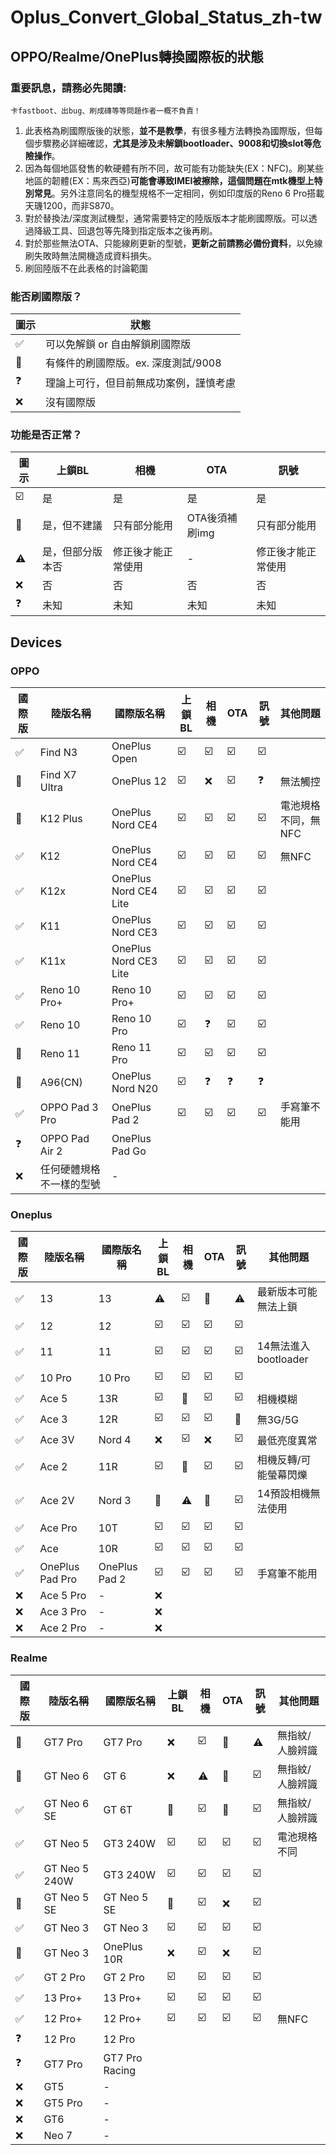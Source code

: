 # Oplus_Convert_Global_Status_zh-tw
## OPPO/Realme/OnePlus轉換國際板的狀態
### 重要訊息，請務必先閱讀:

```
卡fastboot、出bug、刷成磚等等問題作者一概不負責！
```

1. 此表格為刷國際版後的狀態，**並不是教學**，有很多種方法轉換為國際版，但每個步驟務必詳細確認，**尤其是涉及未解鎖bootloader、9008和切換slot等危險操作**。
2. 因為每個地區發售的軟硬體有所不同，故可能有功能缺失(EX：NFC)。刷某些地區的韌體(EX：馬來西亞)**可能會導致IMEI被擦除，這個問題在mtk機型上特別常見**。另外注意同名的機型規格不一定相同，例如印度版的Reno 6 Pro搭載天璣1200，而非S870。
3. 對於替換法/深度測試機型，通常需要特定的陸版版本才能刷國際版。可以透過降級工具、回退包等先降到指定版本之後再刷。
4. 對於那些無法OTA、只能線刷更新的型號，**更新之前請務必備份資料**，以免線刷失敗時無法開機造成資料損失。 
5. 刷回陸版不在此表格的討論範圍


### 能否刷國際版？
| 圖示 | 狀態 |
| --- | --- |
| ✅ | 可以免解鎖 or 自由解鎖刷國際版 |
| 🔼 | 有條件的刷國際版。ex. 深度測試/9008 |
| ❓ | 理論上可行，但目前無成功案例，謹慎考慮 |
| ❌ | 沒有國際版 |

### 功能是否正常？
| 圖示 | 上鎖BL | 相機 | OTA | 訊號 |
| --- | --------- | --- | --- | --- |
| ☑️ | 是 | 是 | 是 | 是 |
| 💬 | 是，但不建議 | 只有部分能用 | OTA後須補刷img | 只有部分能用 |
| ⚠️ | 是，但部分版本否 | 修正後才能正常使用 | - | 修正後才能正常使用 |
| ❌ | 否 | 否 | 否 | 否 |
| ❓ | 未知 | 未知 | 未知 | 未知 |

## Devices
### OPPO
| 國際版 | 陸版名稱 | 國際版名稱 | 上鎖BL | 相機 | OTA | 訊號 | 其他問題 |
| - | - | - | - | - | - | - | - |
|✅|Find N3|OnePlus Open|☑️|☑️|☑️|☑️|
|🔼|Find X7 Ultra|OnePlus 12|☑️|❌|☑️|❓|無法觸控|
|🔼|K12 Plus|OnePlus Nord CE4|☑️|☑️|☑️|☑️|電池規格不同，無NFC|
|✅|K12|OnePlus Nord CE4|☑️|☑️|☑️|☑️|無NFC|
|✅|K12x|OnePlus Nord CE4 Lite|☑️|☑️|☑️|☑️|
|✅|K11|OnePlus Nord CE3|☑️|☑️|☑️|☑️|
|✅|K11x|OnePlus Nord CE3 Lite|☑️|☑️|☑️|☑️|
|✅|Reno 10 Pro+|Reno 10 Pro+|☑️|☑️|☑️|☑️|
|✅|Reno 10|Reno 10 Pro|☑️|❓|☑️|☑️|
|🔼|Reno 11|Reno 11 Pro|☑️|☑️|☑️|☑️|
|🔼|A96(CN)|OnePlus Nord N20|☑️|❓|❓|❓|
|✅|OPPO Pad 3 Pro|OnePlus Pad 2|☑️|☑️|☑️|☑️|手寫筆不能用|
|❓|OPPO Pad Air 2|OnePlus Pad Go
|❌|任何硬體規格不一樣的型號|-|

### Oneplus
| 國際版 | 陸版名稱 | 國際版名稱 | 上鎖BL | 相機 | OTA | 訊號 | 其他問題 |
| - | - | - | - | - | - | - | - |
|✅|13|13|⚠️|☑️|💬|⚠️|最新版本可能無法上鎖|
|✅|12|12|☑️|☑️|☑️|☑️|
|✅|11|11|☑️|☑️|☑️|☑️|14無法進入bootloader|
|✅|10 Pro|10 Pro|☑️|☑️|☑️|☑️|
|✅|Ace 5|13R|☑️|💬|☑️|☑️|相機模糊|
|✅|Ace 3|12R|☑️|☑️|☑️|💬|無3G/5G|
|✅|Ace 3V|Nord 4|❌|☑️|❌|☑️|最低亮度異常|
|✅|Ace 2|11R|☑️|💬|☑️|☑️|相機反轉/可能螢幕閃爍|
|✅|Ace 2V|Nord 3|💬|⚠️|💬|☑️|14預設相機無法使用|
|✅|Ace Pro|10T|☑️|☑️|☑️|☑️|
|✅|Ace|10R|☑️|☑️|☑️|☑️|
|✅|OnePlus Pad Pro|OnePlus Pad 2|☑️|☑️|☑️|☑️|手寫筆不能用|
|❌|Ace 5 Pro|-|❌|
|❌|Ace 3 Pro|-|❌|
|❌|Ace 2 Pro|-|❌|

### Realme
| 國際版 | 陸版名稱 | 國際版名稱 | 上鎖BL | 相機 | OTA | 訊號 | 其他問題 |
| - | - | - | - | - | - | - | - |
|🔼|GT7 Pro|GT7 Pro|❌|☑️|💬|⚠️|無指紋/人臉辨識|
|🔼|GT Neo 6|GT 6|❌|⚠️|💬|☑️|無指紋/人臉辨識|
|✅|GT Neo 6 SE|GT 6T|💬|☑️|💬|☑️|無指紋/人臉辨識|
|✅|GT Neo 5|GT3 240W|☑️|☑️|☑️|☑️|電池規格不同|
|✅|GT Neo 5 240W|GT3 240W|☑️|☑️|☑️|☑️|
|🔼|GT Neo 5 SE|GT Neo 5 SE|💬|☑️|❌|☑️|
|✅|GT Neo 3|GT Neo 3|☑️|☑️|☑️|☑️|
|🔼|GT Neo 3|OnePlus 10R|❌|☑️|❌|☑️|
|✅|GT 2 Pro|GT 2 Pro|☑️|☑️|☑️|☑️|
|✅|13 Pro+|13 Pro+|☑️|☑️|☑️|☑️|
|✅|12 Pro+|12 Pro+|☑️|☑️|☑️|☑️|無NFC|
|❓|12 Pro|12 Pro|
|❓|GT7 Pro|GT7 Pro Racing|
|❌|GT5|-|
|❌|GT5 Pro|-|
|❌|GT6|-|
|❌|Neo 7|-|

